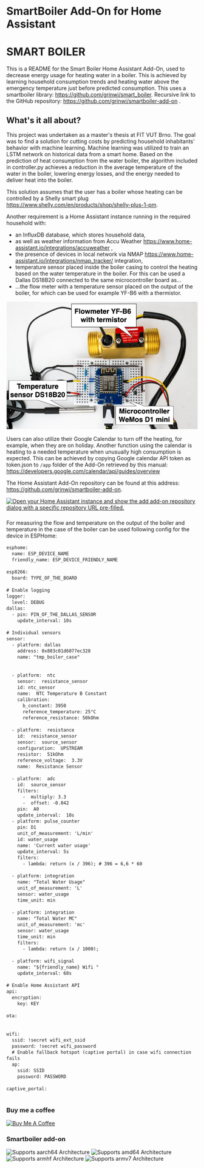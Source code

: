 # SmartBoiler Add-On for Home Assistant

# SMART BOILER
This is a README for the Smart Boiler Home Assistant Add-On, used to decrease energy usage for heating water in a boiler. This is achieved by learning household consumption trends and heating water above the emergency temperature just before predicted consumption.
This uses a smartboiler library: <https://github.com/grinwi/smart_boiler>.
Recursive link to the GitHub repository: <https://github.com/grinwi/smartboiler-add-on> .

## What's it all about?
This project was undertaken as a master's thesis at FIT VUT Brno. 
The goal was to find a solution for cutting costs by predicting household inhabitants' behavior with machine learning. Machine learning was utilized to train an LSTM network on historical data from a smart home. 
Based on the prediction of heat consumption from the water boiler, the algorithm included in controller.py achieves a reduction in the average temperature of the water in the boiler, lowering energy losses, and the energy needed to deliver heat into the boiler.

This solution assumes that the user has a boiler whose heating can be controlled by a Shelly smart plug <https://www.shelly.com/en/products/shop/shelly-plus-1-pm>.


Another requirement is a Home Assistant instance running in the required household with:
- an InfluxDB database, which stores household data,
- as well as weather information from Accu Weather <https://www.home-assistant.io/integrations/accuweather> , 
- the presence of devices in local network via NMAP <https://www.home-assistant.io/integrations/nmap_tracker/> integration,
- temperature sensor placed inside the boiler casing to control the heating based on the water temperature in the boiler. For this can be used a Dallas DS18B20 connected to the same microcontroller board as...
- ...the flow meter with a temperature sensor placed on the output of the boiler, for which can be used for example YF-B6 with a thermistor. 

![Example of the sensor used at a boiler](schema.png "Schema of the boiler sensor")


Users can also utilize their Google Calendar to turn off the heating, for example, when they are on holiday. Another function using the calendar is heating to a needed temperature when unusually high consumption is expected. This can be achieved by copying Google calendar API token as token.json to ``` /app ``` folder of the Add-On retrieved by this manual: <https://developers.google.com/calendar/api/guides/overview>

The Home Assistant Add-On repository can be found at this address: <https://github.com/grinwi/smartboiler-add-on>.

[![Open your Home Assistant instance and show the add add-on repository dialog with a specific repository URL pre-filled.](https://my.home-assistant.io/badges/supervisor_add_addon_repository.svg)](https://my.home-assistant.io/redirect/supervisor_add_addon_repository/?repository_url=https%3A%2F%2Fgithub.com%2Fhome-assistant%2Faddons-example)

###
For measuring the flow and temperature on the output of the boiler and temperature in the case of the boiler can be used following config for the device in ESPHome:

```
esphome:
  name: ESP_DEVICE_NAME
  friendly_name: ESP_DEVICE_FRIENDLY_NAME

esp8266:
  board: TYPE_OF_THE_BOARD

# Enable logging
logger:
  level: DEBUG
dallas:
  - pin: PIN_OF_THE_DALLAS_SENSOR
    update_interval: 10s

# Individual sensors
sensor:
  - platform: dallas
    address: 0x803c01d6077ec328
    name: "tmp_boiler_case"


  - platform:  ntc
    sensor:  resistance_sensor
    id: ntc_sensor
    name:  NTC Temperature B Constant
    calibration:
      b_constant: 3950
      reference_temperature: 25°C
      reference_resistance: 50kOhm

  - platform:  resistance
    id:  resistance_sensor
    sensor:  source_sensor
    configuration:  UPSTREAM
    resistor:  51kOhm
    reference_voltage:  3.3V
    name:  Resistance Sensor
    
  - platform:  adc
    id:  source_sensor
    filters:
      -  multiply: 3.3
      -  offset: -0.042
    pin:  A0
    update_interval:  10s
  - platform: pulse_counter
    pin: D1
    unit_of_measurement: 'L/min'
    id: water_usage
    name: 'Current water usage'
    update_interval: 5s
    filters:
      - lambda: return (x / 396); # 396 = 6,6 * 60

  - platform: integration
    name: "Total Water Usage"
    unit_of_measurement: 'L'
    sensor: water_usage
    time_unit: min
    
  - platform: integration
    name: "Total Water MC"
    unit_of_measurement: 'mc'
    sensor: water_usage
    time_unit: min
    filters:
      - lambda: return (x / 1000);

  - platform: wifi_signal
    name: "${friendly_name} Wifi "
    update_interval: 60s

# Enable Home Assistant API
api:
  encryption:
    key: KEY

ota:


wifi:
  ssid: !secret wifi_ext_ssid
  password: !secret wifi_password
  # Enable fallback hotspot (captive portal) in case wifi connection fails
  ap:
    ssid: SSID
    password: PASSWORD

captive_portal:
    
```

### Buy me a coffee
<a href="https://buymeacoffee.com/smartboiler" target="_blank"><img src="https://cdn.buymeacoffee.com/buttons/default-orange.png" alt="Buy Me A Coffee" height="41" width="174"></a>



### Smartboiler add-on

![Supports aarch64 Architecture][aarch64-shield]
![Supports amd64 Architecture][amd64-shield]
![Supports armhf Architecture][armhf-shield]
![Supports armv7 Architecture][armv7-shield]



[aarch64-shield]: https://img.shields.io/badge/aarch64-yes-green.svg
[amd64-shield]: https://img.shields.io/badge/amd64-yes-green.svg
[armhf-shield]: https://img.shields.io/badge/armhf-yes-green.svg
[armv7-shield]: https://img.shields.io/badge/armv7-yes-green.svg
